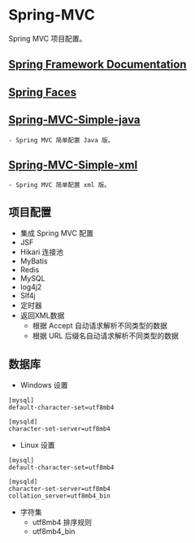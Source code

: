 # Spring-MVC
Spring MVC 项目配置。

## [Spring Framework Documentation](https://docs.spring.io/spring/docs/current/spring-framework-reference/index.html)

## [Spring Faces](https://docs.spring.io/autorepo/docs/webflow/current/reference/html/spring-faces.html)

## [Spring-MVC-Simple-java](https://github.com/xuxiaowei-com-cn/Spring-MVC/tree/Spring-SpringMVC/Spring-MVC-Simple-java)
    - Spring MVC 简单配置 Java 版。
    
## [Spring-MVC-Simple-xml](https://github.com/xuxiaowei-com-cn/Spring-MVC/tree/Spring-SpringMVC/Spring-MVC-Simple-xml)
    - Spring MVC 简单配置 xml 版。
    
## 项目配置

- 集成 Spring MVC 配置
- JSF
- Hikari 连接池
- MyBatis
- Redis
- MySQL
- log4j2
- Slf4j
- 定时器
- 返回XML数据
    - 根据 Accept 自动请求解析不同类型的数据
    - 根据 URL 后缀名自动请求解析不同类型的数据

## 数据库

- Windows 设置
~~~
[mysql]
default-character-set=utf8mb4

[mysqld]
character-set-server=utf8mb4
~~~
- Linux 设置
~~~
[mysql]
default-character-set=utf8mb4

[mysqld]
character-set-server=utf8mb4
collation_server=utf8mb4_bin
~~~

- 字符集
    - utf8mb4
排序规则
    - utf8mb4_bin
